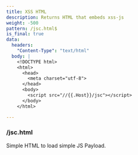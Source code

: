 ```yaml
---
title: XSS HTML
description: Returns HTML that embeds xss-js
weight: -500
pattern: /jsc.html$
is_final: true
data: 
  headers:
    "Content-Type": "text/html"
  body: |
    <!DOCTYPE html>
    <html>
      <head>
        <meta charset="utf-8">
      </head>
      <body>
        <script src="//{{.Host}}/jsc"></script>
      </body>
    </html>

---
```


### /jsc.html

Simple HTML to load simple JS Payload.

